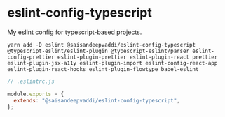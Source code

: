 # eslint-config-typescript

My eslint config for typescript-based projects.

```shell
yarn add -D eslint @saisandeepvaddi/eslint-config-typescript @typescript-eslint/eslint-plugin @typescript-eslint/parser eslint-config-prettier eslint-plugin-prettier eslint-plugin-react prettier eslint-plugin-jsx-a11y eslint-plugin-import eslint-config-react-app eslint-plugin-react-hooks eslint-plugin-flowtype babel-eslint
```

```js
// .eslintrc.js

module.exports = {
  extends: "@saisandeepvaddi/eslint-config-typescript",
};
```
